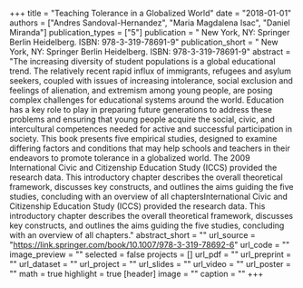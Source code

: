 +++
title = "Teaching Tolerance in a Globalized World"
date = "2018-01-01"
authors = ["Andres Sandoval-Hernandez", "Maria Magdalena Isac", "Daniel Miranda"]
publication_types = ["5"]
publication = " New York, NY: Springer Berlin Heidelberg. ISBN: 978-3-319-78691-9"
publication_short = " New York, NY: Springer Berlin Heidelberg. ISBN: 978-3-319-78691-9"
abstract = "The increasing diversity of student populations is a global educational trend. The relatively recent rapid influx of immigrants, refugees and asylum seekers, coupled with issues of increasing intolerance, social exclusion and feelings of alienation, and extremism among young people, are posing complex challenges for educational systems around the world. Education has a key role to play in preparing future generations to address these problems and ensuring that young people acquire the social, civic, and intercultural competences needed for active and successful participation in society. This book presents five empirical studies, designed to examine differing factors and conditions that may help schools and teachers in their endeavors to promote tolerance in a globalized world. The 2009 International Civic and Citizenship Education Study (ICCS) provided the research data. This introductory chapter describes the overall theoretical framework, discusses key constructs, and outlines the aims guiding the five studies, concluding with an overview of all chaptersInternational Civic and Citizenship Education Study (ICCS) provided the research data. This introductory chapter describes the overall theoretical framework, discusses key constructs, and outlines the aims guiding the five studies, concluding with an overview of all chapters."
abstract_short = ""
url_source = "https://link.springer.com/book/10.1007/978-3-319-78692-6"
url_code = ""
image_preview = ""
selected = false
projects = []
url_pdf = ""
url_preprint = ""
url_dataset = ""
url_project = ""
url_slides = ""
url_video = ""
url_poster = ""
math = true
highlight = true
[header]
image = ""
caption = ""
+++
